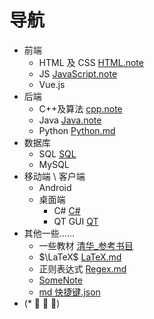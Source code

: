 # 导航

- 前端
  - HTML 及 CSS [HTML.note](Notes/Web/HTML.md)
  - JS [JavaScript.note](Notes/Web/JavaScript.md)
  - Vue.js
- 后端
  - C++及算法 [cpp.note](Notes/cpp.main.md)
  - Java [Java.note](Notes/Java.md)
  - Python [Python.md](Notes/Python.md)
- 数据库
  - SQL [SQL](Notes/SQL.md)
  - MySQL
- 移动端 \\ 客户端
  - Android
  - 桌面端
    - C# [C#](Notes/CSharp.md)
    - QT GUI [QT](Notes/QT.md)
- 其他一些......
  - 一些教材 [清华\_参考书目](Notes/清华_参考书目.md)
  - $\LaTeX$ [LaTeX.md](Notes/LaTeX.md)
  - 正则表达式 [Regex.md](Notes/Regex.md)
  - [SomeNote](../others/SomeNotes.md)
  - [md 快捷键.json](../Users/Organic_Fish/AppData/Roaming/Code/User/snippets/markdown.json)
- (\* ﾟ ∇ ﾟ)
